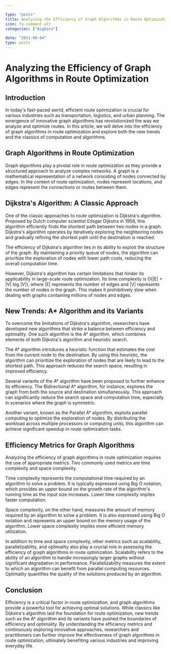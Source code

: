 ```yaml
---

type: "posts"
title: Analyzing the Efficiency of Graph Algorithms in Route Optimization
icon: fa-comment-alt
categories: ["BigData"]

date: "2021-08-04"
type: posts
---
```





# Analyzing the Efficiency of Graph Algorithms in Route Optimization

## Introduction

In today's fast-paced world, efficient route optimization is crucial for various industries such as transportation, logistics, and urban planning. The emergence of innovative graph algorithms has revolutionized the way we analyze and optimize routes. In this article, we will delve into the efficiency of graph algorithms in route optimization and explore both the new trends and the classics of computation and algorithms.

## Graph Algorithms in Route Optimization

Graph algorithms play a pivotal role in route optimization as they provide a structured approach to analyze complex networks. A graph is a mathematical representation of a network consisting of nodes connected by edges. In the context of route optimization, nodes represent locations, and edges represent the connections or routes between them.

## Dijkstra's Algorithm: A Classic Approach

One of the classic approaches to route optimization is Dijkstra's algorithm. Proposed by Dutch computer scientist Edsger Dijkstra in 1956, this algorithm efficiently finds the shortest path between two nodes in a graph. Dijkstra's algorithm operates by iteratively exploring the neighboring nodes and gradually refining the shortest path until the destination is reached.

The efficiency of Dijkstra's algorithm lies in its ability to exploit the structure of the graph. By maintaining a priority queue of nodes, the algorithm can prioritize the exploration of nodes with lower path costs, reducing the overall computation time.

However, Dijkstra's algorithm has certain limitations that hinder its applicability in large-scale route optimization. Its time complexity is O(|E| + |V| log |V|), where |E| represents the number of edges and |V| represents the number of nodes in the graph. This makes it prohibitively slow when dealing with graphs containing millions of nodes and edges.

## New Trends: A* Algorithm and its Variants

To overcome the limitations of Dijkstra's algorithm, researchers have developed new algorithms that strike a balance between efficiency and optimality. One such algorithm is the A* algorithm, which combines elements of both Dijkstra's algorithm and heuristic search.

The A* algorithm introduces a heuristic function that estimates the cost from the current node to the destination. By using this heuristic, the algorithm can prioritize the exploration of nodes that are likely to lead to the shortest path. This approach reduces the search space, resulting in improved efficiency.

Several variants of the A* algorithm have been proposed to further enhance its efficiency. The Bidirectional A* algorithm, for instance, explores the graph from both the source and destination simultaneously. This approach can significantly reduce the search space and computation time, especially in scenarios where the graph is symmetric.

Another variant, known as the Parallel A* algorithm, exploits parallel computing to optimize the exploration of nodes. By distributing the workload across multiple processors or computing units, this algorithm can achieve significant speedup in route optimization tasks.

## Efficiency Metrics for Graph Algorithms

Analyzing the efficiency of graph algorithms in route optimization requires the use of appropriate metrics. Two commonly used metrics are time complexity and space complexity.

Time complexity represents the computational time required by an algorithm to solve a problem. It is typically expressed using Big O notation, which provides an upper bound on the growth rate of the algorithm's running time as the input size increases. Lower time complexity implies faster computation.

Space complexity, on the other hand, measures the amount of memory required by an algorithm to solve a problem. It is also expressed using Big O notation and represents an upper bound on the memory usage of the algorithm. Lower space complexity implies more efficient memory utilization.

In addition to time and space complexity, other metrics such as scalability, parallelizability, and optimality also play a crucial role in assessing the efficiency of graph algorithms in route optimization. Scalability refers to the ability of an algorithm to handle increasingly larger graphs without significant degradation in performance. Parallelizability measures the extent to which an algorithm can benefit from parallel computing resources. Optimality quantifies the quality of the solutions produced by an algorithm.

## Conclusion

Efficiency is a critical factor in route optimization, and graph algorithms provide a powerful tool for achieving optimal solutions. While classics like Dijkstra's algorithm laid the foundation for route optimization, new trends such as the A* algorithm and its variants have pushed the boundaries of efficiency and optimality. By understanding the efficiency metrics and continuously exploring innovative approaches, researchers and practitioners can further improve the effectiveness of graph algorithms in route optimization, ultimately benefiting various industries and improving everyday life.